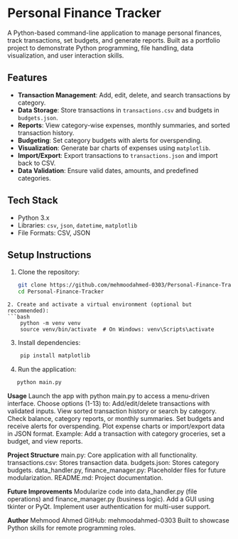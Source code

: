 # Personal Finance Tracker

A Python-based command-line application to manage personal finances, track transactions, set budgets, and generate reports. Built as a portfolio project to demonstrate Python programming, file handling, data visualization, and user interaction skills.

## Features
- **Transaction Management**: Add, edit, delete, and search transactions by category.
- **Data Storage**: Store transactions in `transactions.csv` and budgets in `budgets.json`.
- **Reports**: View category-wise expenses, monthly summaries, and sorted transaction history.
- **Budgeting**: Set category budgets with alerts for overspending.
- **Visualization**: Generate bar charts of expenses using `matplotlib`.
- **Import/Export**: Export transactions to `transactions.json` and import back to CSV.
- **Data Validation**: Ensure valid dates, amounts, and predefined categories.

## Tech Stack
- Python 3.x
- Libraries: `csv`, `json`, `datetime`, `matplotlib`
- File Formats: CSV, JSON

## Setup Instructions
1. Clone the repository:
   ```bash
   git clone https://github.com/mehmoodahmed-0303/Personal-Finance-Tracker.git
   cd Personal-Finance-Tracker
```
2. Create and activate a virtual environment (optional but recommended):
```bash
	python -m venv venv
	source venv/bin/activate  # On Windows: venv\Scripts\activate
```
3. Install dependencies:
```bash
	pip install matplotlib
```
4. Run the application:
 ```bash
	python main.py
```

**Usage**
	Launch the app with python main.py to access a menu-driven interface.
	Choose options (1-13) to:
	Add/edit/delete transactions with validated inputs.
	View sorted transaction history or search by category.
	Check balance, category reports, or monthly summaries.
	Set budgets and receive alerts for overspending.
	Plot expense charts or import/export data in JSON format.
	Example: Add a transaction with category groceries, set a budget, and view reports.



**Project Structure**
	main.py: Core application with all functionality.
	transactions.csv: Stores transaction data.
	budgets.json: Stores category budgets.
	data_handler.py, finance_manager.py: Placeholder files for future modularization.
	README.md: Project documentation.


**Future Improvements**
	Modularize code into data_handler.py (file operations) and finance_manager.py (business logic).
	Add a GUI using tkinter or PyQt.
	Implement user authentication for multi-user support.


**Author**
	Mehmood Ahmed
	GitHub: mehmoodahmed-0303
	Built to showcase Python skills for remote programming roles.